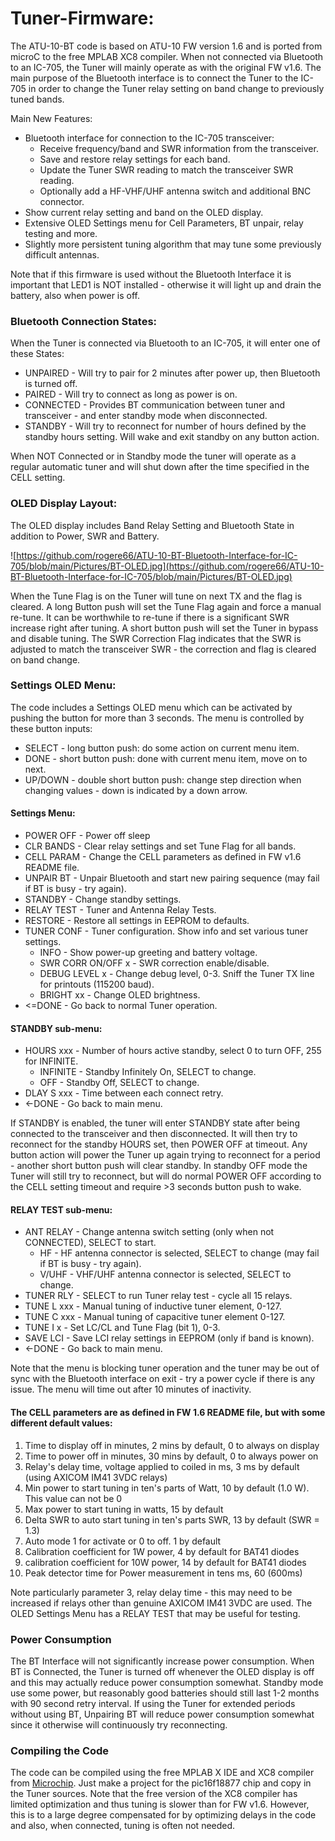 # Tuner-Firmware:
The ATU-10-BT code is based on ATU-10 FW version 1.6 and is ported from microC to the free MPLAB XC8 compiler. When not connected via Bluetooth to an IC-705, the Tuner will mainly operate as with the original FW v1.6. The main purpose of the Bluetooth interface is to connect the Tuner to the IC-705 in order to change the Tuner relay setting on band change to previously tuned bands. 

Main New Features:
- Bluetooth interface for connection to the IC-705 transceiver:
  - Receive frequency/band and SWR information from the transceiver.
  - Save and restore relay settings for each band.
  - Update the Tuner SWR reading to match the transceiver SWR reading.
  - Optionally add a HF-VHF/UHF antenna switch and additional BNC connector.
- Show current relay setting and band on the OLED display.
- Extensive OLED Settings menu for Cell Parameters, BT unpair, relay testing and more.
- Slightly more persistent tuning algorithm that may tune some previously difficult antennas.

Note that if this firmware is used without the Bluetooth Interface it is important that LED1 is NOT installed - otherwise it will light up and drain the battery, also when power is off.

### Bluetooth Connection States:
When the Tuner is connected via Bluetooth to an IC-705, it will enter one of these States:
- UNPAIRED - Will try to pair for 2 minutes after power up, then Bluetooth is turned off.
- PAIRED - Will try to connect as long as power is on.
- CONNECTED - Provides BT communication between tuner and transceiver - and enter standby mode when disconnected.
- STANDBY - Will try to reconnect for number of hours defined by the standby hours setting. Will wake and exit standby on any button action.

When NOT Connected or in Standby mode the tuner will operate as a regular automatic tuner and will shut down after the time specified in the CELL setting.

### OLED Display Layout:
The OLED display includes Band Relay Setting and Bluetooth State in addition to Power, SWR and Battery.

![https://github.com/rogere66/ATU-10-BT-Bluetooth-Interface-for-IC-705/blob/main/Pictures/BT-OLED.jpg](https://github.com/rogere66/ATU-10-BT-Bluetooth-Interface-for-IC-705/blob/main/Pictures/BT-OLED.jpg)

When the Tune Flag is on the Tuner will tune on next TX and the flag is cleared. A long Button push will set the Tune Flag again and force a manual re-tune. It can be worthwhile to re-tune if there is a significant SWR increase right after tuning. A short button push will set the Tuner in bypass and disable tuning. The SWR Correction Flag indicates that the SWR is adjusted to match the transceiver SWR - the correction and flag is cleared on band change.

### Settings OLED Menu:
The code includes a Settings OLED menu which can be activated by pushing the button for more than 3 seconds. The menu is controlled by these button inputs:
- SELECT - long button push: do some action on current menu item.
- DONE   - short button push: done with current menu item, move on to next.
- UP/DOWN - double short button push: change step direction when changing values - down is indicated by a down arrow.

#### Settings Menu:
- POWER OFF  - Power off sleep
- CLR BANDS  - Clear relay settings and set Tune Flag for all bands.
- CELL PARAM - Change the CELL parameters as defined in FW v1.6 README file.
- UNPAIR BT  - Unpair Bluetooth and start new pairing sequence (may fail if BT is busy - try again).
- STANDBY    - Change standby settings.
- RELAY TEST - Tuner and Antenna Relay Tests.
- RESTORE    - Restore all settings in EEPROM to defaults.
- TUNER CONF - Tuner configuration. Show info and set various tuner settings.
  - INFO     - Show power-up greeting and battery voltage.
  - SWR CORR ON/OFF x - SWR correction enable/disable.
  - DEBUG LEVEL x - Change debug level, 0-3. Sniff the Tuner TX line for printouts (115200 baud).
  - BRIGHT xx - Change OLED brightness.
- <=DONE     - Go back to normal Tuner operation.

#### STANDBY sub-menu:
- HOURS  xxx - Number of hours active standby, select 0 to turn OFF, 255 for INFINITE.
  - INFINITE - Standby Infinitely On, SELECT to change.
  -   OFF - Standby Off, SELECT to change.
- DLAY S xxx - Time between each connect retry.
- <-DONE     - Go back to main menu.

If STANDBY is enabled, the tuner will enter STANDBY state after being connected to the transceiver and then disconnected. It will then try to reconnect for the standby HOURS set, then POWER OFF at timeout. Any button action will power the Tuner up again trying to reconnect for a period - another short button push will clear standby. In standby OFF mode the Tuner will still try to reconnect, but will do normal POWER OFF according to the CELL setting timeout and require >3 seconds button push to wake. 

#### RELAY TEST sub-menu:
- ANT RELAY  - Change antenna switch setting (only when not CONNECTED), SELECT to start.
  -  HF      - HF antenna connector is selected, SELECT to change (may fail if BT is busy - try again).
  -  V/UHF   - VHF/UHF antenna connector is selected, SELECT to change.
- TUNER RLY  - SELECT to run Tuner relay test - cycle all 15 relays.
- TUNE L xxx - Manual tuning of inductive tuner element, 0-127.
- TUNE C xxx - Manual tuning of capacitive tuner element 0-127.
- TUNE I x   - Set LC/CL and Tune Flag (bit 1), 0-3.
- SAVE LCI   - Save LCI relay settings in EEPROM (only if band is known).
- <-DONE     - Go back to main menu.

Note that the menu is blocking tuner operation and the tuner may be out of sync with the Bluetooth interface on exit - try a power cycle if there is any issue. The menu will time out after 10 minutes of inactivity.

#### The CELL parameters are as defined in FW 1.6 README file, but with some different default values:
1) Time to display off in minutes, 2 mins by default, 0 to always on display
2) Time to power off in minutes, 30 mins by default, 0 to always power on
3) Relay's delay time, voltage applied to coiled in ms, 3 ms by default (using AXICOM IM41 3VDC relays)
4) Min power to start tuning in ten's parts of Watt, 10 by default (1.0 W). This value can not be 0
5) Max power to start tuning in watts, 15 by default
6) Delta SWR to auto start tuning in ten's parts SWR, 13 by default (SWR = 1.3)
7) Auto mode 1 for activate or 0 to off. 1 by default
8) Calibration coefficient for 1W power, 4 by default for BAT41 diodes
9) calibration coefficient for 10W power, 14 by default for BAT41 diodes
10) Peak detector time for Power measurement in tens ms, 60 (600ms)

Note particularly parameter 3, relay delay time - this may need to be increased if relays other than genuine AXICOM IM41 3VDC are used. The OLED Settings Menu has a RELAY TEST that may be useful for testing.

### Power Consumption
The BT Interface will not significantly increase power consumption. When BT is Connected, the Tuner is turned off whenever the OLED display is off and this may actually reduce power consumption somewhat. Standby mode use some power, but reasonably good batteries should still last 1-2 months with 90 second retry interval. If using the Tuner for extended periods without using BT, Unpairing BT will reduce power consumption somewhat since it otherwise will continuously try reconnecting.

### Compiling the Code
The code can be compiled using the free MPLAB X IDE and XC8 compiler from [Microchip](https://www.microchip.com/en-us/tools-resources/develop/mplab-x-ide). Just make a project for the pic16f18877 chip and copy in the Tuner sources. Note that the free version of the XC8 compiler has limited optimization and thus tuning is slower than for FW v1.6. However, this is to a large degree compensated for by optimizing delays in the code and also, when connected, tuning is often not needed.
